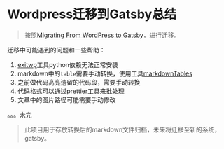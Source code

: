 # Wordpress迁移到Gatsby总结

> 按照[Migrating From WordPress to Gatsby](https://www.gatsbyjs.org/blog/2019-03-21-migrating-from-wordpress-to-gatsby)，进行迁移。

迁移中可能遇到的问题和一些帮助：

1. [exitwp](https://github.com/thomasf/exitwp)工具python依赖无法正常安装
1. markdown中的`table`需要手动转换，使用工具[markdownTables](https://jmalarcon.github.io/markdowntables/)
1. 之前做代码高亮遗留的代码段，需要手动转换
1. 代码格式可以通过prettier工具来批处理
1. 文章中的图片路径可能需要手动修改

。。。未完

> 此项目用于存放转换后的markdown文件归档，未来将迁移至新的系统，gatsby。